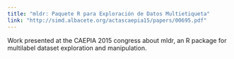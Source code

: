 ```yaml
---
title: "mldr: Paquete R para Exploración de Datos Multietiqueta"
link: "http://simd.albacete.org/actascaepia15/papers/00695.pdf"
---
```


Work presented at the CAEPIA 2015 congress about mldr, an R package for multilabel dataset exploration and manipulation.

